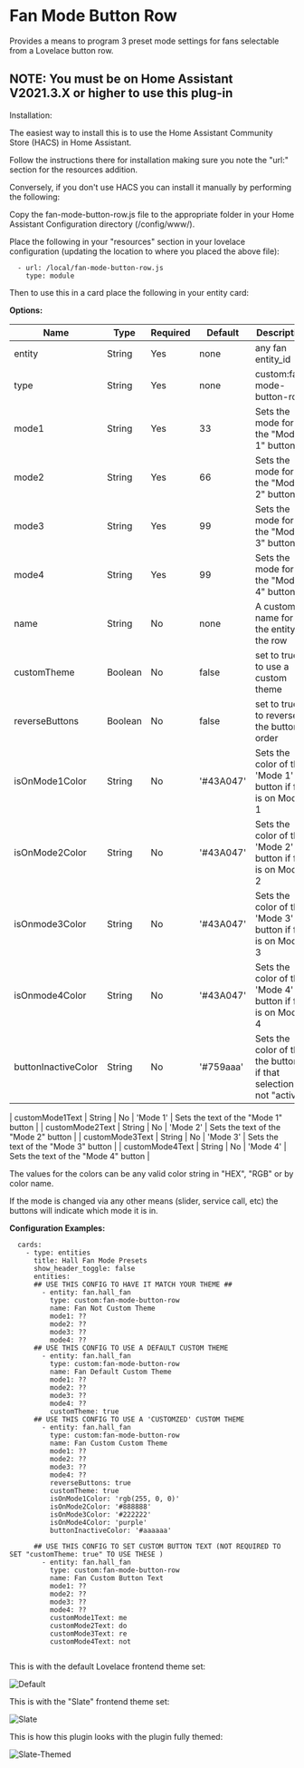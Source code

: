 # Fan Mode Button Row
Provides a means to program 3 preset mode settings for fans selectable from a Lovelace button row.

## NOTE: You must be on Home Assistant V2021.3.X or higher to use this plug-in

Installation:

The easiest way to install this is to use the Home Assistant Community Store (HACS) in Home Assistant.

Follow the instructions there for installation making sure you note the "url:" section for the resources addition.


Conversely, if you don't use HACS you can install it manually by performing the following:

Copy the fan-mode-button-row.js file to the appropriate folder in your Home Assistant Configuration directory (/config/www/).

Place the following in your "resources" section in your lovelace configuration (updating the location to where you placed the above file):

  ```
    - url: /local/fan-mode-button-row.js
      type: module
  ```
    
Then to use this in a card place the following in your entity card:


<b>Options:</b>

| Name | Type | Required | Default | Description |
| --- | --- | --- | --- | --- |
| entity | String | Yes | none | any fan entity_id |
| type | String | Yes | none | custom:fan-mode-button-row |
| mode1 | String | Yes | 33 | Sets the mode for the "Mode 1" button |
| mode2 | String | Yes | 66 | Sets the mode for the "Mode 2" button |
| mode3 | String | Yes | 99 | Sets the mode for the "Mode 3" button |
| mode4 | String | Yes | 99 | Sets the mode for the "Mode 4" button |
| name | String | No | none | A custom name for the entity in the row |
| customTheme | Boolean | No | false | set to true to use a custom theme |
| reverseButtons | Boolean | No | false | set to true to reverse the button order |
| isOnMode1Color | String | No | '#43A047' | Sets the color of the 'Mode 1' button if fan is on Mode 1 |
| isOnMode2Color | String | No | '#43A047' | Sets the color of the 'Mode 2' button if fan is on Mode 2 |
| isOnmode3Color | String | No | '#43A047' | Sets the color of the 'Mode 3' button if fan is on Mode 3 |
| isOnmode4Color | String | No | '#43A047' | Sets the color of the 'Mode 4' button if fan is on Mode 4 |
| buttonInactiveColor | String | No | '#759aaa' | Sets the color of the the buttons if that selection is not "active" |

| customMode1Text | String | No | 'Mode 1' | Sets the text of the "Mode 1" button |
| customMode2Text | String | No | 'Mode 2' | Sets the text of the "Mode 2" button |
| customMode3Text | String | No | 'Mode 3' | Sets the text of the "Mode 3" button |
| customMode4Text | String | No | 'Mode 4' | Sets the text of the "Mode 4" button |


The values for the colors can be any valid color string in "HEX", "RGB" or by color name.

If the mode is changed via any other means (slider, service call, etc) the buttons will indicate which mode it is in.

<b>Configuration Examples:</b>
    
  ```
    cards:
      - type: entities
        title: Hall Fan Mode Presets
        show_header_toggle: false
        entities:
        ## USE THIS CONFIG TO HAVE IT MATCH YOUR THEME ##
          - entity: fan.hall_fan
            type: custom:fan-mode-button-row
            name: Fan Not Custom Theme
            mode1: ??
            mode2: ??
            mode3: ??
            mode4: ??
        ## USE THIS CONFIG TO USE A DEFAULT CUSTOM THEME
          - entity: fan.hall_fan
            type: custom:fan-mode-button-row
            name: Fan Default Custom Theme
            mode1: ??
            mode2: ??
            mode3: ??
            mode4: ??
            customTheme: true
        ## USE THIS CONFIG TO USE A 'CUSTOMZED' CUSTOM THEME
          - entity: fan.hall_fan
            type: custom:fan-mode-button-row
            name: Fan Custom Custom Theme
            mode1: ??
            mode2: ??
            mode3: ??
            mode4: ??
            reverseButtons: true
            customTheme: true
            isOnMode1Color: 'rgb(255, 0, 0)'
            isOnMode2Color: '#888888'
            isOnMode3Color: '#222222'
            isOnMode4Color: 'purple'
            buttonInactiveColor: '#aaaaaa'
            
        ## USE THIS CONFIG TO SET CUSTOM BUTTON TEXT (NOT REQUIRED TO SET "customTheme: true" TO USE THESE )
          - entity: fan.hall_fan
            type: custom:fan-mode-button-row
            name: Fan Custom Button Text
            mode1: ??
            mode2: ??
            mode3: ??
            mode4: ??
            customMode1Text: me
            customMode2Text: do
            customMode3Text: re
            customMode4Text: not
            
  ```

This is with the default Lovelace frontend theme set:

![Default](images/fan_mode_default.jpg)

This is with the "Slate" frontend theme set:

![Slate](images/fan_mode_default_2.jpg)

This is how this plugin looks with the plugin fully themed:

![Slate-Themed](images/fan_mode_themed.jpg)

